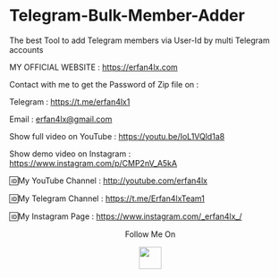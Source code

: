 # Telegram-Bulk-Member-Adder
The best Tool to add Telegram members via User-Id by multi Telegram accounts

 MY OFFICIAL WEBSITE : https://erfan4lx.com

Contact with me to get the Password of Zip file on :

 Telegram : https://t.me/erfan4lx1
  
 Email : erfan4lx@gmail.com
   
 Show full video on YouTube : https://youtu.be/IoL1VQld1a8

Show demo video on Instagram : https://www.instagram.com/p/CMP2nV_A5kA

🆔My YouTube Channel : http://youtube.com/erfan4lx

🆔My Telegram Channel : https://t.me/Erfan4lxTeam1

🆔My Instagram Page : https://www.instagram.com/_erfan4lx_/

<p align="center">
  Follow Me On
</p>
<p align="center">
  <a href="https://www.youtube.com/c/erfan4lx?sub_confirmation=1">
    <img src="https://www.iconsdb.com/icons/preview/black/youtube-4-xxl.png" width="40" height="40">
  </a>
</p>
